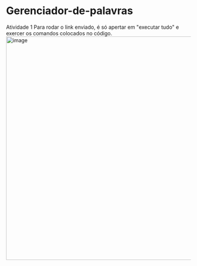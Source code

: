 # Gerenciador-de-palavras
Atividade 1
Para rodar o link enviado, é só apertar em "executar tudo" e exercer os comandos colocados no código.
<img width="1164" height="609" alt="image" src="https://github.com/user-attachments/assets/2592a7db-2285-4256-91eb-8380e2102a40" />
